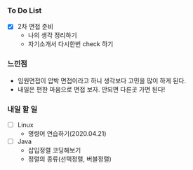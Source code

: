 ### To Do List

- [x] 2차 면접 준비
  - 나의 생각 정리하기
  - 자기소개서 다시한번 check 하기





### 느낀점

- 임원면접이 압박 면접이라고 하니 생각보다 고민을 많이 하게 된다.
- 내일은 편한 마음으로 면접 보자. 안되면 다른곳 가면 된다!



### 내일 할 일

- [ ] Linux
  - 명령어 연습하기(2020.04.21)
- [ ] Java
  - 삽입정렬 코딩해보기
  - 정렬의 종류(선택정렬, 버블정렬)

